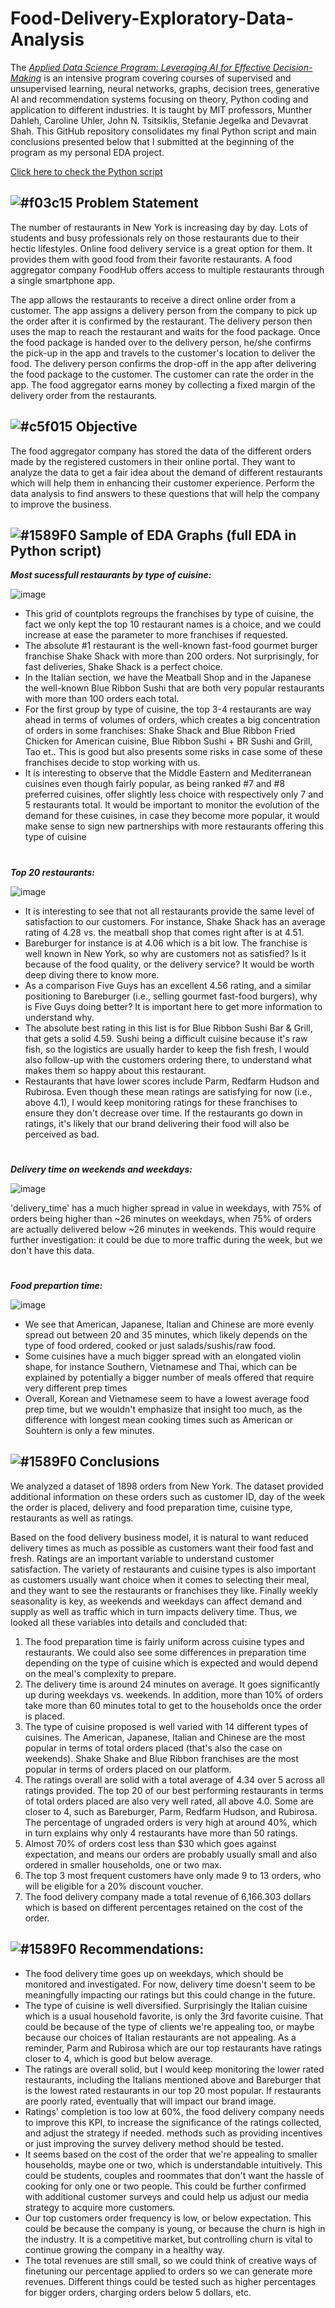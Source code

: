 # Food-Delivery-Exploratory-Data-Analysis

The [_Applied Data Science Program: Leveraging AI for Effective Decision-Making_](https://professional.mit.edu/course-catalog/applied-data-science-program-leveraging-ai-effective-decision-making)  is an intensive program covering courses of supervised and unsupervised learning, neural networks, graphs, decision trees, generative AI and recommendation systems focusing on theory, Python coding and application to different industries. It is taught by MIT professors, Munther Dahleh, Caroline Uhler, John N. Tsitsiklis, Stefanie Jegelka and Devavrat Shah. This GitHub repository consolidates my final Python script and main conclusions presented below that I submitted at the beginning of the program as my personal EDA project.  

[Click here to check the Python script](https://github.com/pacifiq-hub/Food_Delivery_Exploratory_Data_Analysis/blob/main/FDS_Project_FullCode_MFriederich.ipynb) 

## ![#f03c15](https://placehold.co/15x15/f03c15/f03c15.png) Problem Statement 

The number of restaurants in New York is increasing day by day. Lots of students and busy professionals rely on those restaurants due to their hectic lifestyles. Online food delivery service is a great option for them. It provides them with good food from their favorite restaurants. A food aggregator company FoodHub offers access to multiple restaurants through a single smartphone app.

The app allows the restaurants to receive a direct online order from a customer. The app assigns a delivery person from the company to pick up the order after it is confirmed by the restaurant. The delivery person then uses the map to reach the restaurant and waits for the food package. Once the food package is handed over to the delivery person, he/she confirms the pick-up in the app and travels to the customer's location to deliver the food. The delivery person confirms the drop-off in the app after delivering the food package to the customer. The customer can rate the order in the app. The food aggregator earns money by collecting a fixed margin of the delivery order from the restaurants.

## ![#c5f015](https://placehold.co/15x15/c5f015/c5f015.png) Objective

The food aggregator company has stored the data of the different orders made by the registered customers in their online portal. They want to analyze the data to get a fair idea about the demand of different restaurants which will help them in enhancing their customer experience. Perform the data analysis to find answers to these questions that will help the company to improve the business. 

## ![#1589F0](https://placehold.co/15x15/1589F0/1589F0.png) Sample of EDA Graphs (full EDA in Python script)

**_Most sucessfull restaurants by type of cuisine:_**

![image](https://github.com/pacifiq-hub/Food_Delivery_Exploratory_Data_Analysis/assets/46910395/8adaea0f-dc9a-4942-9182-5d79febeeff1)

- This grid of countplots regroups the franchises by type of cuisine, the fact we only kept the top 10 restaurant names is a choice, and we could increase at ease the parameter to more franchises if requested.
- The absolute #1 restaurant is the well-known fast-food gourmet burger franchise Shake Shack with more than 200 orders. Not surprisingly, for fast deliveries, Shake Shack is a perfect choice.
- In the Italian section, we have the Meatball Shop and in the Japanese the well-known Blue Ribbon Sushi that are both very popular restaurants with more than 100 orders each total.
- For the first group by type of cuisine, the top 3-4 restaurants are way ahead in terms of volumes of orders, which creates a big concentration of orders in some franchises: Shake Shack and Blue Ribbon Fried Chicken for American cuisine, Blue Ribbon Sushi + BR Sushi and Grill, Tao et.. This is good but also presents some risks in case some of these franchises decide to stop working with us.
- It is interesting to observe that the Middle Eastern and Mediterranean cuisines even though fairly popular, as being ranked #7 and #8 preferred cuisines, offer slightly less choice with respectively only 7 and 5 restaurants total. It would be important to monitor the evolution of the demand for these cuisines, in case they become more popular, it would make sense to sign new partnerships with more restaurants offering this type of cuisine

#

**_Top 20 restaurants:_**

![image](https://github.com/pacifiq-hub/Food_Delivery_Exploratory_Data_Analysis/assets/46910395/286d7159-8b49-4912-b807-b36252d15494)

- It is interesting to see that not all restaurants provide the same level of satisfaction to our customers. For instance, Shake Shack has an average rating of 4.28 vs. the meatball shop that comes right after is at 4.51.
- Bareburger for instance is at 4.06 which is a bit low. The franchise is well known in New York, so why are customers not as satisfied? Is it because of the food quality, or the delivery service? It would be worth deep diving there to know more.
- As a comparison Five Guys has an excellent 4.56 rating, and a similar positioning to Bareburger (i.e., selling gourmet fast-food burgers), why is Five Guys doing better? It is important here to get more information to understand why.
- The absolute best rating in this list is for Blue Ribbon Sushi Bar & Grill, that gets a solid 4.59. Sushi being a difficult cuisine because it's raw fish, so the logistics are usually harder to keep the fish fresh, I would also follow-up with the customers ordering there, to understand what makes them so happy about this restaurant.
- Restaurants that have lower scores include Parm, Redfarm Hudson and Rubirosa. Even though these mean ratings are satisfying for now (i.e., above 4.1), I would keep monitoring ratings for these franchises to ensure they don't decrease over time. If the restaurants go down in ratings, it's likely that our brand delivering their food will also be perceived as bad.

#

**_Delivery time on weekends and weekdays:_**

![image](https://github.com/pacifiq-hub/Food_Delivery_Exploratory_Data_Analysis/assets/46910395/08e04431-fee2-4ac9-916e-63347cf2963b)

'delivery_time' has a much higher spread in value in weekdays, with 75% of orders being higher than ~26 minutes on weekdays, when 75% of orders are actually delivered below ~26 minutes in weekends. This would require further investigation: it could be due to more traffic during the week, but we don't have this data.

#

**_Food prepartion time:_**

![image](https://github.com/pacifiq-hub/Food_Delivery_Exploratory_Data_Analysis/assets/46910395/79e5c359-6f45-4e1a-bed3-323a1033514a)

- We see that American, Japanese, Italian and Chinese are more evenly spread out between 20 and 35 minutes, which likely depends on the type of food ordered, cooked or just salads/sushis/raw food.
- Some cuisines have a much bigger spread with an elongated violin shape, for instance Southern, Vietnamese and Thai, which can be explained by potentially a bigger number of meals offered that require very different prep times
- Overall, Korean and Vietnamese seem to have a lowest average food prep time, but we wouldn't emphasize that insight too much, as the difference with longest mean cooking times such as American or Souhtern is only a few minutes.



## ![#1589F0](https://placehold.co/15x15/1589F0/1589F0.png) Conclusions

We analyzed a dataset of 1898 orders from New York. The dataset provided additional information on these orders such as customer ID, day of the week the order is placed, delivery and food preparation time, cuisine type, restaurants as well as ratings.

Based on the food delivery business model, it is natural to want reduced delivery times as much as possible as customers want their food fast and fresh. Ratings are an important variable to understand customer satisfaction. The variety of restaurants and cuisine types is also important as customers usually want choice when it comes to selecting their meal, and they want to see the restaurants or franchises they like. Finally weekly seasonality is key, as weekends and weekdays can affect demand and supply as well as traffic which in turn impacts delivery time. Thus, we looked all these variables into details and concluded that:

1. The food preparation time is fairly uniform across cuisine types and restaurants. We could also see some differences in preparation time depending on the type of cuisine which is expected and would depend on the meal's complexity to prepare.
2. The delivery time is around 24 minutes on average. It goes significantly up during weekdays vs. weekends. In addition, more than 10% of orders take more than 60 minutes total to get to the households once the order is placed.
3. The type of cuisine proposed is well varied with 14 different types of cuisines. The American, Japanese, Italian and Chinese are the most popular in terms of total orders placed (that's also the case on weekends). Shake Shake and Blue Ribbon franchises are the most popular in terms of orders placed on our platform.
4. The ratings overall are solid with a total average of 4.34 over 5 across all ratings provided. The top 20 of our best performing restaurants in terms of total orders placed are also very well rated, all above 4.0. Some are closer to 4, such as Bareburger, Parm, Redfarm Hudson, and Rubirosa. The percentage of ungraded orders is very high at around 40%, which in turn explains why only 4 restaurants have more than 50 ratings.
5. Almost 70% of orders cost less than $30 which goes against expectation, and means our orders are probably usually small and also ordered in smaller households, one or two max.
6. The top 3 most frequent customers have only made 9 to 13 orders, who will be eligible for a 20% discount voucher.
7. The food delivery company made a total revenue of 6,166.303 dollars which is based on different percentages retained on the cost of the order.

## ![#1589F0](https://placehold.co/15x15/1589F0/1589F0.png) Recommendations:

- The food delivery time goes up on weekdays, which should be monitored and investigated. For now, delivery time doesn't seem to be meaningfully impacting our ratings but this could change in the future.
- The type of cuisine is well diversified. Surprisingly the Italian cuisine which is a usual household favorite, is only the 3rd favorite cuisine. That could be because of the type of clients we're appealing too, or maybe because our choices of Italian restaurants are not appealing. As a reminder, Parm and Rubirosa which are our top restaurants have ratings closer to 4, which is good but below average.
- The ratings are overall solid, but I would keep monitoring the lower rated restaurants, including the Italians mentioned above and Bareburger that is the lowest rated restaurants in our top 20 most popular. If restaurants are poorly rated, eventually that will impact our brand image.
- Ratings' completion is too low at 60%, the food delivery company needs to improve this KPI, to increase the significance of the ratings collected, and adjust the strategy if needed. methods such as providing incentives or just improving the survey delivery method should be tested.
- It seems based on the cost of the order that we're appealing to smaller households, maybe one or two, which is understandable intuitively. This could be students, couples and roommates that don't want the hassle of cooking for only one or two people. This could be further confirmed with additional customer surveys and could help us adjust our media strategy to acquire more customers.
- Our top customers order frequency is low, or below expectation. This could be because the company is young, or because the churn is high in the industry. It is a competitive market, but controlling churn is vital to continue growing the company in a healthy way.
- The total revenues are still small, so we could think of creative ways of finetuning our percentage applied to orders so we can generate more revenues. Different things could be tested such as higher percentages for bigger orders, charging orders below 5 dollars, etc.

#  
